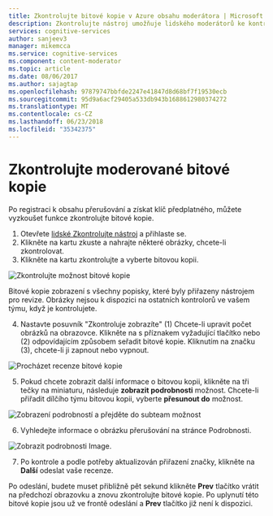 ```yaml
---
title: Zkontrolujte bitové kopie v Azure obsahu moderátora | Microsoft Docs
description: Zkontrolujte nástroj umožňuje lidského moderátorů ke kontrole bitové kopie.
services: cognitive-services
author: sanjeev3
manager: mikemcca
ms.service: cognitive-services
ms.component: content-moderator
ms.topic: article
ms.date: 08/06/2017
ms.author: sajagtap
ms.openlocfilehash: 97879747bbfde2247e41847d8d68bf7f19530ecb
ms.sourcegitcommit: 95d9a6acf29405a533db943b1688612980374272
ms.translationtype: MT
ms.contentlocale: cs-CZ
ms.lasthandoff: 06/23/2018
ms.locfileid: "35342375"
---
```

# <a name="review-moderated-images"></a>Zkontrolujte moderované bitové kopie

Po registraci k obsahu přerušování a získat klíč předplatného, můžete vyzkoušet funkce zkontrolujte bitové kopie.

1.  Otevřete [lidské Zkontrolujte nástroj](https://contentmoderator.cognitive.microsoft.com/) a přihlaste se. 
2.  Klikněte na kartu zkuste a nahrajte některé obrázky, chcete-li zkontrolovat.
3.  Klikněte na kartu zkontrolujte a vyberte bitovou kopii.

  ![Zkontrolujte možnost bitové kopie](images/review-images-1.png)

  Bitové kopie zobrazení s všechny popisky, které byly přiřazeny nástrojem pro revize. Obrázky nejsou k dispozici na ostatních kontrolorů ve vašem týmu, když je kontrolujete.

4.  Nastavte posuvník "Zkontroluje zobrazíte" (1) Chcete-li upravit počet obrázků na obrazovce. Klikněte na s příznakem vyžadující tlačítko nebo (2) odpovídajícím způsobem seřadit bitové kopie. Kliknutím na značku (3), chcete-li ji zapnout nebo vypnout.

  ![Procházet recenze bitové kopie](images/review-images-2.png)
 
5.  Pokud chcete zobrazit další informace o bitovou kopii, klikněte na tři tečky na miniaturu, následuje **zobrazit podrobnosti** možnost. Chcete-li přiřadit dílčího týmu bitovou kopii, vyberte **přesunout do** možnost.
 
  ![Zobrazení podrobností a přejděte do subteam možnost](images/review-images-3.png)

6. Vyhledejte informace o obrázku přerušování na stránce Podrobnosti.

  ![Zobrazit podrobnosti Image.](images/review-images-4.png)
 
7.  Po kontrole a podle potřeby aktualizován přiřazení značky, klikněte na **Další** odeslat vaše recenze.

Po odeslání, budete muset přibližně pět sekund klikněte **Prev** tlačítko vrátit na předchozí obrazovku a znovu zkontrolujte bitové kopie. Po uplynutí této bitové kopie jsou už ve frontě odeslání a **Prev** tlačítko již není k dispozici.
